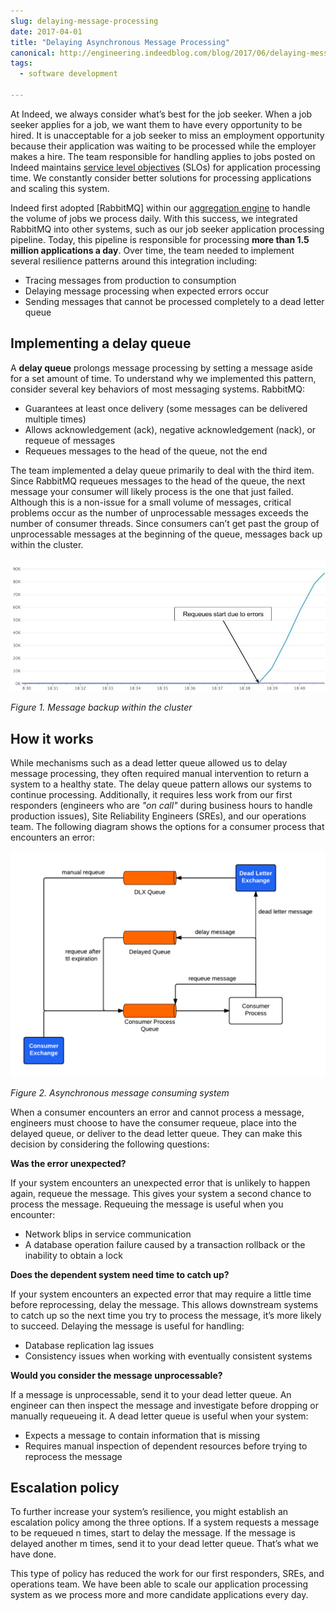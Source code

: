 ```yaml
---
slug: delaying-message-processing
date: 2017-04-01
title: "Delaying Asynchronous Message Processing"
canonical: http://engineering.indeedblog.com/blog/2017/06/delaying-messages/
tags:
  - software development

---
```


At Indeed, we always consider what’s best for the job seeker.
When a job seeker applies for a job, we want them to have every opportunity to be hired. 
It is unacceptable for a job seeker to miss an employment opportunity because their application was waiting to be processed while the employer makes a hire. 
The team responsible for handling applies to jobs posted on Indeed maintains [service level objectives](https://en.wikipedia.org/wiki/Service_level_objective) (SLOs) for application processing time. 
We constantly consider better solutions for processing applications and scaling this system.

<!--more-->

Indeed first adopted [RabbitMQ] within our [aggregation engine](https://engineering.indeedblog.com/talks/get-job-35-million-times-day-using-rabbitmq/) to handle the volume of jobs we process daily.
With this success, we integrated RabbitMQ into other systems, such as our job seeker application processing pipeline.
Today, this pipeline is responsible for processing **more than 1.5 million applications a day**.
Over time, the team needed to implement several resilience patterns around this integration including:

* Tracing messages from production to consumption
* Delaying message processing when expected errors occur
* Sending messages that cannot be processed completely to a dead letter queue

## Implementing a delay queue

A **delay queue** prolongs message processing by setting a message aside for a set amount of time.
To understand why we implemented this pattern, consider several key behaviors of most messaging systems.
RabbitMQ:

* Guarantees at least once delivery (some messages can be delivered multiple times)
* Allows acknowledgement (ack), negative acknowledgement (nack), or requeue of messages
* Requeues messages to the head of the queue, not the end

The team implemented a delay queue primarily to deal with the third item.
Since RabbitMQ requeues messages to the head of the queue, the next message your consumer will likely process is the one that just failed.
Although this is a non-issue for a small volume of messages, critical problems occur as the number of unprocessable messages exceeds the number of consumer threads.
Since consumers can’t get past the group of unprocessable messages at the beginning of the queue, messages back up within the cluster.

![message backup](/img/2017-delayqueue-backup.jpg)

_Figure 1. Message backup within the cluster_

## How it works

While mechanisms such as a dead letter queue allowed us to delay message processing, they often required manual intervention to return a system to a healthy state.
The delay queue pattern allows our systems to continue processing.
Additionally, it requires less work from our first responders (engineers who are _"on call"_ during business hours to handle production issues), Site Reliability Engineers (SREs), and our operations team.
The following diagram shows the options for a consumer process that encounters an error:

![delay queue](/img/2017-delayqueue.png)

_Figure 2. Asynchronous message consuming system_

When a consumer encounters an error and cannot process a message, engineers must choose to have the consumer requeue, place into the delayed queue, or deliver to the dead letter queue.
They can make this decision by considering the following questions:

**Was the error unexpected?**

If your system encounters an unexpected error that is unlikely to happen again, requeue the message. 
This gives your system a second chance to process the message. 
Requeuing the message is useful when you encounter:

* Network blips in service communication
* A database operation failure caused by a transaction rollback or the inability to obtain a lock

**Does the dependent system need time to catch up?**

If your system encounters an expected error that may require a little time before reprocessing, delay the message.
This allows downstream systems to catch up so the next time you try to process the message, it’s more likely to succeed.
Delaying the message is useful for handling:

* Database replication lag issues
* Consistency issues when working with eventually consistent systems

**Would you consider the message unprocessable?**

If a message is unprocessable, send it to your dead letter queue.
An engineer can then inspect the message and investigate before dropping or manually requeueing it.
A dead letter queue is useful when your system:

* Expects a message to contain information that is missing
* Requires manual inspection of dependent resources before trying to reprocess the message

## Escalation policy

To further increase your system’s resilience, you might establish an escalation policy among the three options.
If a system requests a message to be requeued n times, start to delay the message.
If the message is delayed another m times, send it to your dead letter queue.
That’s what we have done.

This type of policy has reduced the work for our first responders, SREs, and operations team.
We have been able to scale our application processing system as we process more and more candidate applications every day.

